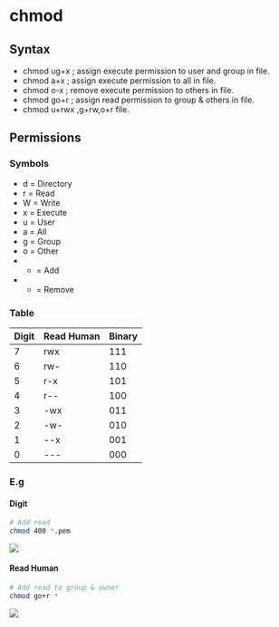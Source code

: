 # chmod

## Syntax
* chmod ug+x <file> ; assign execute permission to user and group in file.
* chmod a+x <file> ; assign execute permission to all in file.
* chmod o-x <file> ; remove execute permission to others in file.
* chmod go+r <file> ; assign read permission to group & others in file.
* chmod u+rwx ,g+rw,o+r file.

## Permissions
### Symbols 
* d = Directory
* r = Read
* W = Write
* x = Execute
* u = User
* a = All
* g = Group
* o = Other
* + = Add
* - = Remove

### Table
|Digit | Read Human | Binary|
|------|------------|-------|
|7     |rwx         |111    |
|6     |rw-         |110    |
|5     |r-x         |101    |
|4     |r--         |100    |
|3     |-wx         |011    | 
|2     |-w-         |010    |
|1     |--x         |001    |
|0     |---         |000


### E.g
#### Digit
````Bash
# Add read
chmod 400 *.pem
````
[<img src="https://i.imgur.com/0besxhj.png">](https://i.imgur.com/0besxhj.png)

#### Read Human
````Bash
# Add read to group & owner
chmod go+r *
````
[<img src="https://i.imgur.com/ulmsQS4.png">](https://i.imgur.com/ulmsQS4.png)
